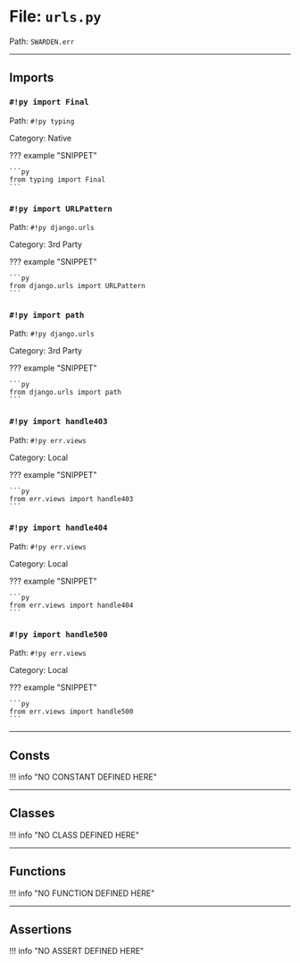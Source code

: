 
# File: `urls.py`
Path: `SWARDEN.err`



---

## Imports

### `#!py import Final`

Path: `#!py typing`

Category: Native

??? example "SNIPPET"

    ```py
    from typing import Final
    ```

### `#!py import URLPattern`

Path: `#!py django.urls`

Category: 3rd Party

??? example "SNIPPET"

    ```py
    from django.urls import URLPattern
    ```

### `#!py import path`

Path: `#!py django.urls`

Category: 3rd Party

??? example "SNIPPET"

    ```py
    from django.urls import path
    ```

### `#!py import handle403`

Path: `#!py err.views`

Category: Local

??? example "SNIPPET"

    ```py
    from err.views import handle403
    ```

### `#!py import handle404`

Path: `#!py err.views`

Category: Local

??? example "SNIPPET"

    ```py
    from err.views import handle404
    ```

### `#!py import handle500`

Path: `#!py err.views`

Category: Local

??? example "SNIPPET"

    ```py
    from err.views import handle500
    ```



---

## Consts

!!! info "NO CONSTANT DEFINED HERE"

---

## Classes

!!! info "NO CLASS DEFINED HERE"

---

## Functions

!!! info "NO FUNCTION DEFINED HERE"

---

## Assertions

!!! info "NO ASSERT DEFINED HERE"
